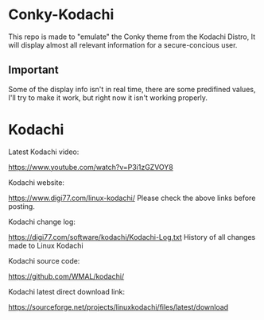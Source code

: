 # Conky-Kodachi
This repo is made to "emulate" the Conky theme from the Kodachi Distro, It will display almost all relevant information for a secure-concious user.

## Important
Some of the display info isn't in real time, there are some predifined values, I'll try to make it work, but right now it isn't working properly.

# Kodachi
Latest Kodachi video:

https://www.youtube.com/watch?v=P3i1zGZVOY8

Kodachi website: 

https://www.digi77.com/linux-kodachi/ 
Please check the above links before posting.  

Kodachi change log: 

https://digi77.com/software/kodachi/Kodachi-Log.txt
History of all changes made to Linux Kodachi

Kodachi source code:

https://github.com/WMAL/kodachi/

Kodachi latest direct download link:

https://sourceforge.net/projects/linuxkodachi/files/latest/download
